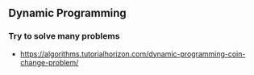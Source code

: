 ## Dynamic Programming

### Try to solve many problems

* https://algorithms.tutorialhorizon.com/dynamic-programming-coin-change-problem/